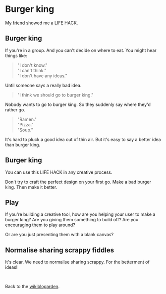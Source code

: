 # Burger king

[My friend](https://wiggle.website/@noods) showed me a LIFE HACK.

## Burger king

If you're in a group. And you can't decide on where to eat. You might hear things like:

> "I don't know."<br>
> "I can't think."<br>
> "I don't have any ideas."

Until someone says a really bad idea.

> "I think we should go to burger king."

Nobody wants to go to burger king. So they suddenly say where they'd rather go.

> "Ramen."<br>
> "Pizza."<br>
> "Soup."

It's hard to pluck a good idea out of thin air. But it's easy to say a better idea than burger king.

## Burger king

You can use this LIFE HACK in any creative process.

Don't try to craft the perfect design on your first go. Make a bad burger king. Then make it better.

## Play

If you're building a creative tool, how are you helping your user to make a burger king? Are you giving them something to build off? Are you encouraging them to play around?

Or are you just presenting them with a blank canvas?

## Normalise sharing scrappy fiddles

It's clear. We need to normalise sharing scrappy. For the betterment of ideas!

<br>

Back to the [wikiblogarden](/wikiblogarden).
